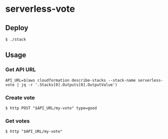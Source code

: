 # serverless-vote

## Deploy
```
$ ./stack
```

## Usage

### Get API URL
```
API_URL=$(aws cloudformation describe-stacks --stack-name serverless-vote | jq -r '.Stacks[0].Outputs[0].OutputValue')
```

### Create vote
```
$ http POST "$API_URL/my-vote" type=good
```

### Get votes
```
$ http "$API_URL/my-vote"
```